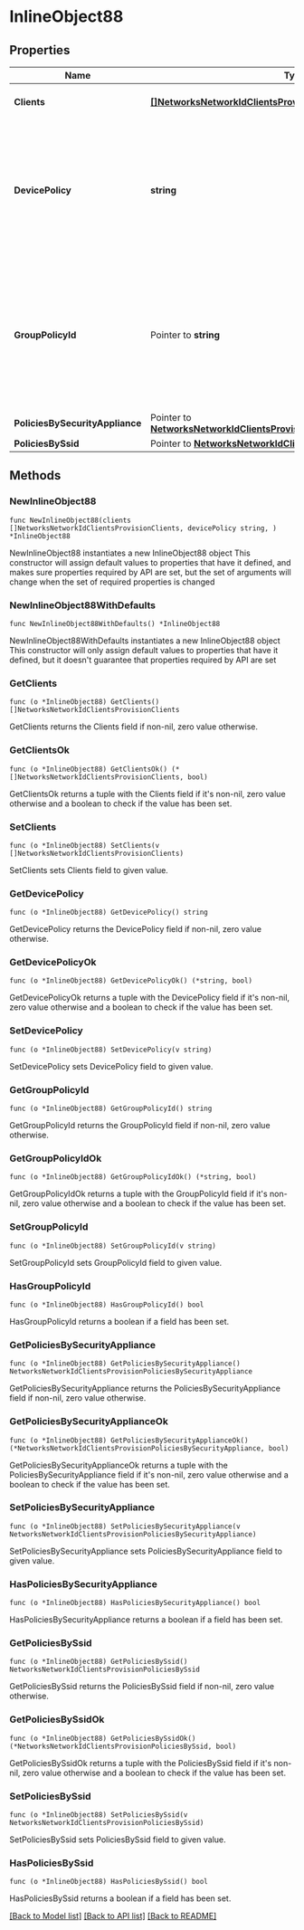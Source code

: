 # InlineObject88

## Properties

Name | Type | Description | Notes
------------ | ------------- | ------------- | -------------
**Clients** | [**[]NetworksNetworkIdClientsProvisionClients**](NetworksNetworkIdClientsProvisionClients.md) | The array of clients to provision | 
**DevicePolicy** | **string** | The policy to apply to the specified client. Can be &#39;Group policy&#39;, &#39;Allowed&#39;, &#39;Blocked&#39;, &#39;Per connection&#39; or &#39;Normal&#39;. Required. | 
**GroupPolicyId** | Pointer to **string** | The ID of the desired group policy to apply to the client. Required if &#39;devicePolicy&#39; is set to \&quot;Group policy\&quot;. Otherwise this is ignored. | [optional] 
**PoliciesBySecurityAppliance** | Pointer to [**NetworksNetworkIdClientsProvisionPoliciesBySecurityAppliance**](NetworksNetworkIdClientsProvisionPoliciesBySecurityAppliance.md) |  | [optional] 
**PoliciesBySsid** | Pointer to [**NetworksNetworkIdClientsProvisionPoliciesBySsid**](NetworksNetworkIdClientsProvisionPoliciesBySsid.md) |  | [optional] 

## Methods

### NewInlineObject88

`func NewInlineObject88(clients []NetworksNetworkIdClientsProvisionClients, devicePolicy string, ) *InlineObject88`

NewInlineObject88 instantiates a new InlineObject88 object
This constructor will assign default values to properties that have it defined,
and makes sure properties required by API are set, but the set of arguments
will change when the set of required properties is changed

### NewInlineObject88WithDefaults

`func NewInlineObject88WithDefaults() *InlineObject88`

NewInlineObject88WithDefaults instantiates a new InlineObject88 object
This constructor will only assign default values to properties that have it defined,
but it doesn't guarantee that properties required by API are set

### GetClients

`func (o *InlineObject88) GetClients() []NetworksNetworkIdClientsProvisionClients`

GetClients returns the Clients field if non-nil, zero value otherwise.

### GetClientsOk

`func (o *InlineObject88) GetClientsOk() (*[]NetworksNetworkIdClientsProvisionClients, bool)`

GetClientsOk returns a tuple with the Clients field if it's non-nil, zero value otherwise
and a boolean to check if the value has been set.

### SetClients

`func (o *InlineObject88) SetClients(v []NetworksNetworkIdClientsProvisionClients)`

SetClients sets Clients field to given value.


### GetDevicePolicy

`func (o *InlineObject88) GetDevicePolicy() string`

GetDevicePolicy returns the DevicePolicy field if non-nil, zero value otherwise.

### GetDevicePolicyOk

`func (o *InlineObject88) GetDevicePolicyOk() (*string, bool)`

GetDevicePolicyOk returns a tuple with the DevicePolicy field if it's non-nil, zero value otherwise
and a boolean to check if the value has been set.

### SetDevicePolicy

`func (o *InlineObject88) SetDevicePolicy(v string)`

SetDevicePolicy sets DevicePolicy field to given value.


### GetGroupPolicyId

`func (o *InlineObject88) GetGroupPolicyId() string`

GetGroupPolicyId returns the GroupPolicyId field if non-nil, zero value otherwise.

### GetGroupPolicyIdOk

`func (o *InlineObject88) GetGroupPolicyIdOk() (*string, bool)`

GetGroupPolicyIdOk returns a tuple with the GroupPolicyId field if it's non-nil, zero value otherwise
and a boolean to check if the value has been set.

### SetGroupPolicyId

`func (o *InlineObject88) SetGroupPolicyId(v string)`

SetGroupPolicyId sets GroupPolicyId field to given value.

### HasGroupPolicyId

`func (o *InlineObject88) HasGroupPolicyId() bool`

HasGroupPolicyId returns a boolean if a field has been set.

### GetPoliciesBySecurityAppliance

`func (o *InlineObject88) GetPoliciesBySecurityAppliance() NetworksNetworkIdClientsProvisionPoliciesBySecurityAppliance`

GetPoliciesBySecurityAppliance returns the PoliciesBySecurityAppliance field if non-nil, zero value otherwise.

### GetPoliciesBySecurityApplianceOk

`func (o *InlineObject88) GetPoliciesBySecurityApplianceOk() (*NetworksNetworkIdClientsProvisionPoliciesBySecurityAppliance, bool)`

GetPoliciesBySecurityApplianceOk returns a tuple with the PoliciesBySecurityAppliance field if it's non-nil, zero value otherwise
and a boolean to check if the value has been set.

### SetPoliciesBySecurityAppliance

`func (o *InlineObject88) SetPoliciesBySecurityAppliance(v NetworksNetworkIdClientsProvisionPoliciesBySecurityAppliance)`

SetPoliciesBySecurityAppliance sets PoliciesBySecurityAppliance field to given value.

### HasPoliciesBySecurityAppliance

`func (o *InlineObject88) HasPoliciesBySecurityAppliance() bool`

HasPoliciesBySecurityAppliance returns a boolean if a field has been set.

### GetPoliciesBySsid

`func (o *InlineObject88) GetPoliciesBySsid() NetworksNetworkIdClientsProvisionPoliciesBySsid`

GetPoliciesBySsid returns the PoliciesBySsid field if non-nil, zero value otherwise.

### GetPoliciesBySsidOk

`func (o *InlineObject88) GetPoliciesBySsidOk() (*NetworksNetworkIdClientsProvisionPoliciesBySsid, bool)`

GetPoliciesBySsidOk returns a tuple with the PoliciesBySsid field if it's non-nil, zero value otherwise
and a boolean to check if the value has been set.

### SetPoliciesBySsid

`func (o *InlineObject88) SetPoliciesBySsid(v NetworksNetworkIdClientsProvisionPoliciesBySsid)`

SetPoliciesBySsid sets PoliciesBySsid field to given value.

### HasPoliciesBySsid

`func (o *InlineObject88) HasPoliciesBySsid() bool`

HasPoliciesBySsid returns a boolean if a field has been set.


[[Back to Model list]](../README.md#documentation-for-models) [[Back to API list]](../README.md#documentation-for-api-endpoints) [[Back to README]](../README.md)


